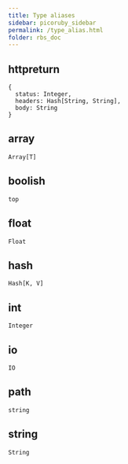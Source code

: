 ```yaml
---
title: Type aliases
sidebar: picoruby_sidebar
permalink: /type_alias.html
folder: rbs_doc
---
```


## httpreturn
```rbs
{
  status: Integer,
  headers: Hash[String, String],
  body: String
}
```

## array
```rbs
Array[T]
```

## boolish
```rbs
top
```

## float
```rbs
Float
```

## hash
```rbs
Hash[K, V]
```

## int
```rbs
Integer
```

## io
```rbs
IO
```

## path
```rbs
string
```

## string
```rbs
String
```

